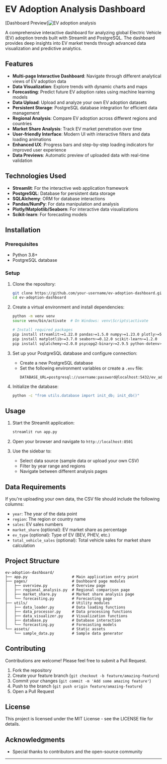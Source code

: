 # EV Adoption Analysis Dashboard

[Dashboard Preview]![EV adoption analysis](https://github.com/user-attachments/assets/25917e99-792a-4f66-a733-38f200aa26d7)



A comprehensive interactive dashboard for analyzing global Electric Vehicle (EV) adoption trends built with Streamlit and PostgreSQL. The dashboard provides deep insights into EV market trends through advanced data visualization and predictive analytics.

## Features

- **Multi-page Interactive Dashboard**: Navigate through different analytical views of EV adoption data
- **Data Visualization**: Explore trends with dynamic charts and maps
- **Forecasting**: Predict future EV adoption rates using machine learning models
- **Data Upload**: Upload and analyze your own EV adoption datasets
- **Persistent Storage**: PostgreSQL database integration for efficient data management
- **Regional Analysis**: Compare EV adoption across different regions and countries
- **Market Share Analysis**: Track EV market penetration over time
- **User-friendly Interface**: Modern UI with interactive filters and data loading animations
- **Enhanced UX**: Progress bars and step-by-step loading indicators for improved user experience
- **Data Previews**: Automatic preview of uploaded data with real-time validation

## Technologies Used

- **Streamlit**: For the interactive web application framework
- **PostgreSQL**: Database for persistent data storage
- **SQLAlchemy**: ORM for database interactions
- **Pandas/NumPy**: For data manipulation and analysis
- **Plotly/Matplotlib/Seaborn**: For interactive data visualizations
- **Scikit-learn**: For forecasting models

## Installation

### Prerequisites

- Python 3.8+
- PostgreSQL database

### Setup

1. Clone the repository:
   ```bash
   git clone https://github.com/your-username/ev-adoption-dashboard.git
   cd ev-adoption-dashboard
   ```

2. Create a virtual environment and install dependencies:
   ```bash
   python -m venv venv
   source venv/bin/activate  # On Windows: venv\Scripts\activate
   
   # Install required packages
   pip install streamlit>=1.22.0 pandas>=1.5.0 numpy>=1.23.0 plotly>=5.13.0 
   pip install matplotlib>=3.7.0 seaborn>=0.12.0 scikit-learn>=1.2.0
   pip install sqlalchemy>=2.0.0 psycopg2-binary>=2.9.5 python-dotenv>=1.0.0
   ```

3. Set up your PostgreSQL database and configure connection:
   - Create a new PostgreSQL database
   - Set the following environment variables or create a `.env` file:
     ```
     DATABASE_URL=postgresql://username:password@localhost:5432/ev_adoption_db
     ```

4. Initialize the database:
   ```bash
   python -c "from utils.database import init_db; init_db()"
   ```

## Usage

1. Start the Streamlit application:
   ```bash
   streamlit run app.py
   ```

2. Open your browser and navigate to `http://localhost:8501`

3. Use the sidebar to:
   - Select data source (sample data or upload your own CSV)
   - Filter by year range and regions
   - Navigate between different analysis pages

## Data Requirements

If you're uploading your own data, the CSV file should include the following columns:
- `year`: The year of the data point
- `region`: The region or country name
- `sales`: EV sales numbers
- `market_share` (optional): EV market share as percentage
- `ev_type` (optional): Type of EV (BEV, PHEV, etc.)
- `total_vehicle_sales` (optional): Total vehicle sales for market share calculation

## Project Structure

```
ev-adoption-dashboard/
├── app.py                    # Main application entry point
├── pages/                    # Dashboard page modules
│   ├── overview.py           # Overview page
│   ├── regional_analysis.py  # Regional comparison page
│   ├── market_share.py       # Market share analysis page
│   └── forecasting.py        # Forecasting page
├── utils/                    # Utility modules
│   ├── data_loader.py        # Data loading functions
│   ├── data_processor.py     # Data processing functions
│   ├── data_visualizer.py    # Visualization functions
│   ├── database.py           # Database interaction
│   └── forecasting.py        # Forecasting models
└── assets/                   # Static assets
    └── sample_data.py        # Sample data generator
```

## Contributing

Contributions are welcome! Please feel free to submit a Pull Request.

1. Fork the repository
2. Create your feature branch (`git checkout -b feature/amazing-feature`)
3. Commit your changes (`git commit -m 'Add some amazing feature'`)
4. Push to the branch (`git push origin feature/amazing-feature`)
5. Open a Pull Request

## License

This project is licensed under the MIT License - see the LICENSE file for details.

## Acknowledgments

- Special thanks to contributors and the open-source community

---

